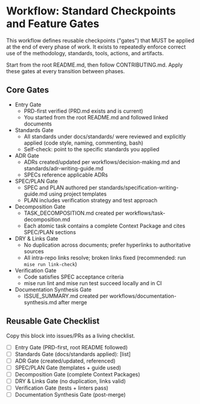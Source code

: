 # Workflow: Standard Checkpoints and Feature Gates

This workflow defines reusable checkpoints ("gates") that MUST be applied at the end of every phase of work. It exists to repeatedly enforce correct use of the methodology, standards, tools, actions, and artifacts.

Start from the root README.md, then follow CONTRIBUTING.md. Apply these gates at every transition between phases.

## Core Gates

- Entry Gate
  - PRD-first verified (PRD.md exists and is current)
  - You started from the root README.md and followed linked documents
- Standards Gate
  - All standards under docs/standards/ were reviewed and explicitly applied (code style, naming, commenting, bash)
  - Self-check: point to the specific standards you applied
- ADR Gate
  - ADRs created/updated per workflows/decision-making.md and standards/adr-writing-guide.md
  - SPECs reference applicable ADRs
- SPEC/PLAN Gate
  - SPEC and PLAN authored per standards/specification-writing-guide.md using project templates
  - PLAN includes verification strategy and test approach
- Decomposition Gate
  - TASK_DECOMPOSITION.md created per workflows/task-decomposition.md
  - Each atomic task contains a complete Context Package and cites SPEC/PLAN sections
- DRY & Links Gate
  - No duplication across documents; prefer hyperlinks to authoritative sources
  - All intra-repo links resolve; broken links fixed (recommended: run `mise run link-check`)
- Verification Gate
  - Code satisfies SPEC acceptance criteria
  - mise run lint and mise run test succeed locally and in CI
- Documentation Synthesis Gate
  - ISSUE_SUMMARY.md created per workflows/documentation-synthesis.md after merge

## Reusable Gate Checklist

Copy this block into issues/PRs as a living checklist.

- [ ] Entry Gate (PRD-first, root README followed)
- [ ] Standards Gate (docs/standards applied): [list]
- [ ] ADR Gate (created/updated, referenced)
- [ ] SPEC/PLAN Gate (templates + guide used)
- [ ] Decomposition Gate (complete Context Packages)
- [ ] DRY & Links Gate (no duplication, links valid)
- [ ] Verification Gate (tests + linters pass)
- [ ] Documentation Synthesis Gate (post-merge)
